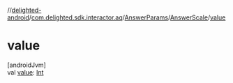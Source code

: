 //[delighted-android](../../../../index.md)/[com.delighted.sdk.interactor.aq](../../index.md)/[AnswerParams](../index.md)/[AnswerScale](index.md)/[value](value.md)

# value

[androidJvm]\
val [value](value.md): [Int](https://kotlinlang.org/api/latest/jvm/stdlib/kotlin/-int/index.html)
